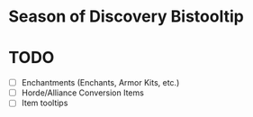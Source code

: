 # Season of Discovery Bistooltip



# TODO
- [ ] Enchantments (Enchants, Armor Kits, etc.)
- [ ] Horde/Alliance Conversion Items
- [ ] Item tooltips